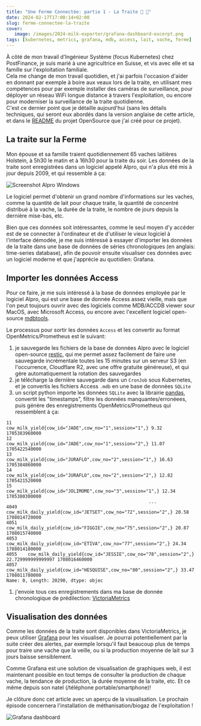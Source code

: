 ```yaml
---
title: "Une Ferme Connectée: partie 1 - La Traite 🐄 🥛"
date: 2024-02-17T17:00:14+02:00
slug: ferme-connectee-la-traite
cover:
   image: /images/2024-milk-exporter/grafana-dashboard-excerpt.png
tags: [kubernetes, metrics, grafana, mdb, access, lait, vache, ferme]
---
```


À côté de mon travail d'Ingénieur Système (focus Kubernetes) chez PostFinance,
je suis marié à une agricultrice en Suisse, et vis avec elle et sa famille sur
l'exploitation familiale. \
Cela me change de mon travail quotidien, et j'ai
parfois l'occasion d'aider en donnant par exemple à boire aux veaux lors de la
traite, en utilisant mes compétences pour par exemple installer des caméras de
surveillance, pour déployer un réseau WiFi longue distance à travers
l'exploitation, ou encore pour moderniser la surveillance de la traite
quotidienne. \
C'est ce dernier point que je détaille aujourd'hui (sans les détails
techniques, qui seront eux abordés dans la version anglaise de cette article,
et dans le [README](https://github.com/clementnuss/alpro-openmetrics-exporter)
du projet OpenSource que j'ai créé pour ce projet).

## La traite sur la Ferme

Mon épouse et sa famille traient quotidiennement 65 vaches laitières Holstein,
à 5h30 le matin et à 16h30 pour la traite du soir. Les données de la traite
sont enregistrées dans un logiciel appelé Alpro, qui n'a plus été mis à jour
depuis 2009, et qui ressemble à ça:

![Screenshot Alpro Windows](/images/2024-milk-exporter/alpro-screenshot.png)

Le logiciel permet d'obtenir un grand nombre d'informations sur les vaches,
comme la quantité de lait pour chaque traite, la quantité de concentré
distribué à la vache, la durée de la traite, le nombre de jours depuis la
dernière mise-bas, etc.

Bien que ces données soit intéressantes, comme le seul moyen d'y accéder est de
se connecter à l'ordinateur et de d'utiliser le vieux logiciel à l'interface
démodée, je me suis intéressé à essayer d'importer les données de la traite
dans une base de données de séries chronologiques (en anglais: time-series
database), afin de pouvoir ensuite visualiser ces données avec un logiciel
moderne et que j'apprécie au quotidien: Grafana.

## Importer les données Access

Pour ce faire, je me suis intéressé à la base de données employée par le
logiciel Alpro, qui est une base de donnée Access assez vieille, mais que l'on
peut toujours ouvrir avec des logiciels comme MDB/ACCDB viewer sour MacOS, avec
Microsoft Access, ou encore avec l'excellent logiciel open-source
[mdbtools](https://github.com/mdbtools/mdbtools).

Le processus pour sortir les données `Access` et les convertir au format
OpenMetrics/Prometheus est le suivant:

1. je sauvegarde les fichiers de la base de données Alpro avec le logiciel
   open-source [restic](https://restic.net/), qui me permet assez facilement de
   faire une sauvegarde incrémentale toutes les 15 minutes sur un serveur S3
   (en l'occurrence, Cloudflare R2, avec une offre gratuite généreuse), et qui
   gère automatiquement la rotation des sauvegardes
1. je télécharge la dernière sauvegarde dans un `CronJob` sous Kubernetes, et
   je convertis les fichiers Access `.mdb` en une base de données `SQLite`
1. un script python importe les données `SQLite` avec la librairie
   [pandas](https://pandas.pydata.org/), convertit les "timestamps", filtre les
   données manquantes/erronéees, puis génère des enregistrements
   OpenMetrics/Prometheus qui ressemblent à ça:

```text
11                             cow_milk_yield{cow_id="JADE",cow_no="1",session="1",} 9.32 1705383960000
12                            cow_milk_yield{cow_id="JADE",cow_no="1",session="2",} 11.07 1705422540000
13                         cow_milk_yield{cow_id="JURAFLO",cow_no="2",session="1",} 16.63 1705384860000
14                         cow_milk_yield{cow_id="JURAFLO",cow_no="2",session="2",} 12.82 1705421520000
15                        cow_milk_yield{cow_id="JOLIMOME",cow_no="3",session="1",} 12.34 1705380300000
                                                     ...
4049                 cow_milk_daily_yield{cow_id="JETSET",cow_no="72",session="2",} 20.58 1708014720000
4051                 cow_milk_daily_yield{cow_id="FIGGIE",cow_no="75",session="2",} 20.87 1708015740000
4053                  cow_milk_daily_yield{cow_id="ETIVA",cow_no="77",session="2",} 24.34 1708014180000
4055    cow_milk_daily_yield{cow_id="JESSIE",cow_no="78",session="2",} 22.729999999999997 1708016460000
4057               cow_milk_daily_yield{cow_id="HESQUISE",cow_no="80",session="2",} 33.47 1708011780000
Name: 0, Length: 20290, dtype: objec
```

1. j'envoie tous ces enregistrements dans ma base de donnée chronologique de
   prédilection: [VictoriaMetrics](https://victoriametrics.com/)

## Visualisation des données

Comme les données de la traite sont disponibles dans VictoriaMetrics, je peux
utiliser [Grafana](https://grafana.com/) pour les visualiser. Je pourrai
potentiellement par la suite créer des alertes, par exemple lorsqu'il faut
beaucoup plus de temps pour traire une vache que la veille, ou si la production
moyenne de lait sur 3 jours baisse sensiblement.

Comme Grafana est une solution de visualisation de graphiques web, il est
maintenant possible en tout temps de consulter la production de chaque vache,
la tendance de production, la durée moyenne de la traite, etc. Et ce même
depuis son natel (/téléphone portable/smartphone)!

Je clôture donc cet article avec un aperçu de la visualisation. Le prochain
épisode concernera l'installation de méthanisation/biogaz de l'exploitation !

![Grafana dashboard](/images/2024-milk-exporter/grafana-dashboard.png)
